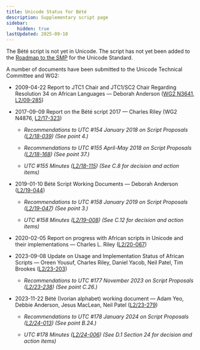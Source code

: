 ```yaml
---
title: Unicode Status for Bété
description: Supplementary script page
sidebar:
    hidden: true
lastUpdated: 2025-09-10
---
```


The Bété script is not yet in Unicode. The script has not yet been added to the [Roadmap to the SMP](http://www.unicode.org/roadmaps/smp/) for the Unicode Standard.

[comment]: # (end of intro)

[comment]: # (start of blocks)



[comment]: # (end of blocks)

[comment]: # (start of chars)



[comment]: # (end of chars)

[comment]: # (start of rest)

A number of documents have been submitted to the Unicode Technical Committee and WG2:

- 2009-04-22 Report to JTC1 Chair and JTC1/SC2 Chair Regarding Resolution 34 on African Languages — Deborah Anderson ([WG2 N3641](https://www.unicode.org/wg2/docs/n3641.pdf), [L2/09-285](http://www.unicode.org/cgi-bin/GetMatchingDocs.pl?L2/09-285))

- 2017-09-09 Report on the Bété script 2017 — Charles Riley (WG2 N4876, [L2/17-323](http://www.unicode.org/cgi-bin/GetMatchingDocs.pl?L2/17-323))

  - _Recommendations to UTC #154 January 2018 on Script Proposals ([L2/18-039](http://www.unicode.org/L2/L2018/18039-script-adhoc-rec.pdf)) (See point 4.)_

  - _Recommendations to UTC #155 April-May 2018 on Script Proposals ([L2/18-168](http://www.unicode.org/L2/L2018/18168-script-rec.pdf)) (See point 37.)_

  - _UTC #155 Minutes ([L2/18-115](http://www.unicode.org/L2/L2018/18115.htm)) (See C.8 for decision and action items)_

- 2019-01-10 Bété Script Working Documents — Deborah Anderson ([L2/19-044](http://www.unicode.org/cgi-bin/GetMatchingDocs.pl?L2/19-044))

  - _Recommendations to UTC #158 January 2019 on Script Proposals ([L2/19-047](https://www.unicode.org/L2/L2019/19047-script-adhoc-recs.pdf)) (See point 3.)_

  - _UTC #158 Minutes ([L2/19-008](https://www.unicode.org/L2/L2019/19008.htm)) (See C.12 for decision and action items)_

- 2020-02-05 Report on progress with African scripts in Unicode and their implementations — Charles L. Riley ([L2/20-067](http://www.unicode.org/cgi-bin/GetMatchingDocs.pl?L2/20-067))

- 2023-09-08 Update on Usage and Implementation Status of African Scripts — Oreen Yousuf, Charles Riley, Daniel Yacob, Neil Patel, Tim Brookes ([L2/23-203](http://www.unicode.org/cgi-bin/GetMatchingDocs.pl?L2/23-203))

  - _Recommendations to UTC #177 November 2023 on Script Proposals ([L2/23-238](http://www.unicode.org/cgi-bin/GetMatchingDocs.pl?L2/23-238)) (See point C.26.)_

- 2023-11-22 Bété (Ivorian alphabet) working document — Adam Yeo, Debbie Anderson, Jesus MacLean, Neil Patel ([L2/23-279](http://www.unicode.org/cgi-bin/GetMatchingDocs.pl?L2/23-279))

  - _Recommendations to UTC #178 January 2024 on Script Proposals ([L2/24-013](http://www.unicode.org/cgi-bin/GetMatchingDocs.pl?L2/24-013)) (See point B.24.)_

  - _UTC #178 Minutes ([L2/24-006](https://www.unicode.org/L2/L2024/24006.htm)) (See D.1 Section 24 for decision and action items)_
